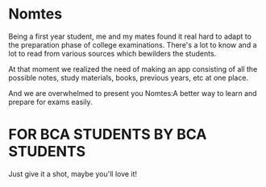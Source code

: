 # Nomtes
Being a first year student, me and my mates found it real hard to adapt to the preparation phase of college examinations. There's a lot to know and a lot to read from various sources which bewilders the students.

At that moment we realized the need of making an app consisting of all the possible notes, study materials, books, previous years, etc at one place.

And we are overwhelmed to present you Nomtes:A better way to learn and prepare for exams easily.

# FOR BCA STUDENTS BY BCA STUDENTS

Just give it a shot, maybe you'll love it!
